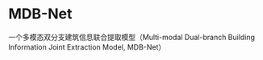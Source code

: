 # MDB-Net
一个多模态双分支建筑信息联合提取模型（Multi-modal Dual-branch Building Information Joint Extraction Model, MDB-Net）
